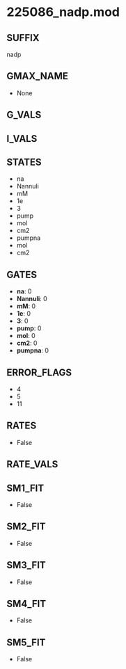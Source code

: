 # 225086_nadp.mod

## SUFFIX

nadp

## GMAX_NAME

- None

## G_VALS


## I_VALS


## STATES

- na
- Nannuli
- mM
- 1e
- 3
- pump
- mol
- cm2
- pumpna
- mol
- cm2

## GATES

- **na**: 0
- **Nannuli**: 0
- **mM**: 0
- **1e**: 0
- **3**: 0
- **pump**: 0
- **mol**: 0
- **cm2**: 0
- **pumpna**: 0

## ERROR_FLAGS

- 4
- 5
- 11

## RATES

- False

## RATE_VALS


## SM1_FIT

- False

## SM2_FIT

- False

## SM3_FIT

- False

## SM4_FIT

- False

## SM5_FIT

- False

